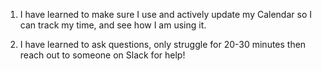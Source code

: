 1. I have learned to make sure I use and actively update my Calendar so I can track my time, and see how I am using it.

2. I have learned to ask questions, only struggle for 20-30 minutes then reach out to someone on Slack for help!
